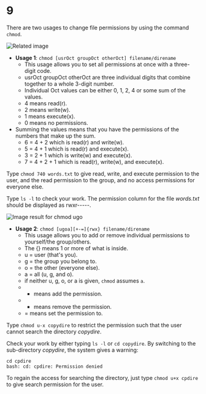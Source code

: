# 9

There are two usages to change file permissions by using the command `chmod`.

![Related image](http://i.imgur.com/SGYIu.png)

* **Usage 1**: `chmod [usrOct groupOct otherOct] filename/direname`
  * This usage allows you to set all permissions at once with a three-digit code.
  * usrOct groupOct otherOct are three individual digits that combine together to a whole 3-digit number.
  * Individual Oct values can be either 0, 1, 2, 4 or some sum of the values.
  * 4 means read\(r\).
  * 2 means write\(w\).
  * 1 means execute\(x\).
  * 0 means no permissions.
* Summing the values means that you have the permissions of the numbers that make up the sum.
  * 6 = 4 + 2 which is read\(r\) and write\(w\).
  * 5 = 4 + 1 which is read\(r\) and execute\(x\).
  * 3 = 2 + 1 which is write\(w\) and execute\(x\).
  * 7 = 4 + 2 + 1 which is read\(r\), write\(w\), and execute\(x\).

Type `chmod 740 words.txt` to give read, write, and execute permission to the user, and the read permission to the group, and no access permissions for everyone else.

Type `ls -l` to check your work. The permission column for the file _words.txt_ should be displayed as rwxr-----.

![Image result for chmod ugo](https://i.stack.imgur.com/DDHXy.png)

* **Usage 2**: `chmod [ugoa][+-=]{rwx} filename/direname`
  * This usage allows you to add or remove individual permissions to yourself/the group/others.
  * The {} means 1 or more of what is inside.
  * u = user \(that's you\).
  * g = the group you belong to.
  * o = the other \(everyone else\).
  * a = all \(u, g, and o\).
  * if neither u, g, o, or a is given, `chmod` assumes `a`.
  * + means add the permission.
  * - means remove the permission.
  * = means set the permission to.

Type `chmod u-x copydire` to restrict the permission such that the user cannot search the directory _copydire_.

Check your work by either typing `ls -l` or `cd copydire`. By switching to the sub-directory _copydire_, the system gives a warning:

```text
cd cpdire
bash: cd: cpdire: Permission denied
```

To regain the access for searching the directory, just type `chmod u+x cpdire` to give search permission for the user.

